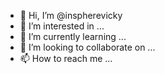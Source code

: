 - 👋 Hi, I’m @inspherevicky
- 👀 I’m interested in ...
- 🌱 I’m currently learning ...
- 💞️ I’m looking to collaborate on ...
- 📫 How to reach me ...

<!---
inspherevicky/inspherevicky is a ✨ special ✨ repository because its `README.md` (this file) appears on your GitHub profile.
You can click the Preview link to take a look at your changes.
--->
